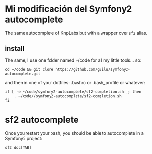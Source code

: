 # Mi modificación del Symfony2 autocomplete


The same autocomplete of KnpLabs but with a wrapper over `sf2` alias.


## install

The same, I use one folder named ~/code for all my little tools... so:

	cd ~/code && git clone https://github.com/guilu/symfony2-autocomplete.git


and then in one of your dotfiles: .bashrc or .bash_profile or whatever:

	if [ -e ~/code/symfony2-autocomplete/sf2-completion.sh ]; then
        . ~/code//symfony2-autocomplete/sf2-completion.sh
    fi
 
# sf2 autocomplete


Once you restart your bash, you should be able to autocomplete in a Symfony2 project:

    sf2 doc[TAB]


